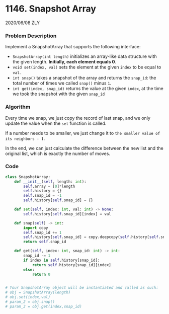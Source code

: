 # 1146. Snapshot Array

2020/06/08 ZLY

### Problem Description

Implement a SnapshotArray that supports the following interface:

- `SnapshotArray(int length)` initializes an array-like data structure with the given length. **Initially, each element equals 0**.
- `void set(index, val)` sets the element at the given `index` to be equal to `val`.
- `int snap()` takes a snapshot of the array and returns the `snap_id`: the total number of times we called `snap()` minus `1`.
- `int get(index, snap_id)` returns the value at the given `index`, at the time we took the snapshot with the given `snap_id`



### Algorithm

Every time we snap, we just copy the record of last snap, and we only update the value when the `set` function is called.

If a number needs to be smaller, we just change it to `the smaller value of its neighbors - 1`.

In the end, we can just calculate the difference between the new list and the original list, which is exactly the number of moves.



### Code

```python
class SnapshotArray:
    def __init__(self, length: int):
        self.array = [0]*length
        self.history = {}
        self.snap_id = -1
        self.history[self.snap_id] = {}

    def set(self, index: int, val: int) -> None:
        self.history[self.snap_id][index] = val

    def snap(self) -> int:
        import copy
        self.snap_id += 1
        self.history[self.snap_id] = copy.deepcopy(self.history[self.snap_id-1])
        return self.snap_id

    def get(self, index: int, snap_id: int) -> int:
        snap_id -= 1
        if index in self.history[snap_id]:
            return self.history[snap_id][index]
        else:
            return 0


# Your SnapshotArray object will be instantiated and called as such:
# obj = SnapshotArray(length)
# obj.set(index,val)
# param_2 = obj.snap()
# param_3 = obj.get(index,snap_id)
```